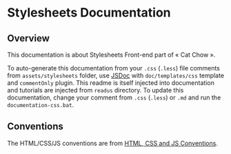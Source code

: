 # Stylesheets Documentation #



## Overview ##

This documentation is about Stylesheets Front-end part of « Cat Chow ».

To auto-generate this documentation from your `.css` (`.less`) file comments from `assets/stylesheets` folder, use [JSDoc](https://www.npmjs.com/package/jsdoc) with `doc/templates/css` template and `commentOnly` plugin. This readme is itself injected into documentation and tutorials are injected from `readus` directory. To update this documentation, change your comment from `.css` (`.less`) or `.md` and run the `documentation-css.bat`.



## Conventions ##

The HTML/CSS/JS conventions are from [HTML, CSS and JS Conventions](https://github.com/KnowledgeExpert/general-wiki/wiki/Front-end-Conventions).